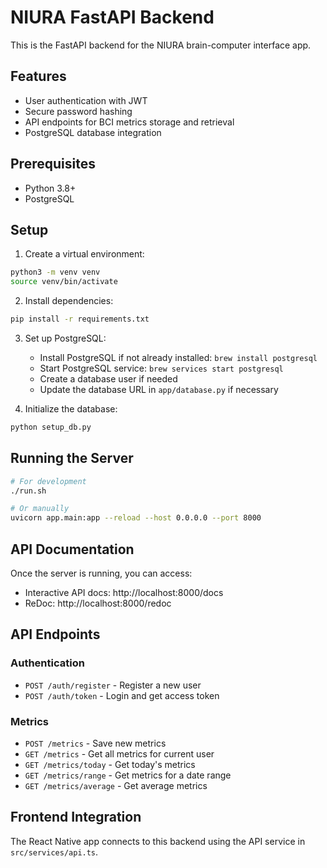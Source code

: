 # NIURA FastAPI Backend

This is the FastAPI backend for the NIURA brain-computer interface app.

## Features

- User authentication with JWT
- Secure password hashing
- API endpoints for BCI metrics storage and retrieval
- PostgreSQL database integration

## Prerequisites

- Python 3.8+
- PostgreSQL

## Setup

1. Create a virtual environment:
```bash
python3 -m venv venv
source venv/bin/activate
```

2. Install dependencies:
```bash
pip install -r requirements.txt
```

3. Set up PostgreSQL:
    - Install PostgreSQL if not already installed: `brew install postgresql`
    - Start PostgreSQL service: `brew services start postgresql`
    - Create a database user if needed
    - Update the database URL in `app/database.py` if necessary

4. Initialize the database:
```bash
python setup_db.py
```

## Running the Server

```bash
# For development
./run.sh

# Or manually
uvicorn app.main:app --reload --host 0.0.0.0 --port 8000
```

## API Documentation

Once the server is running, you can access:
- Interactive API docs: http://localhost:8000/docs
- ReDoc: http://localhost:8000/redoc

## API Endpoints

### Authentication

- `POST /auth/register` - Register a new user
- `POST /auth/token` - Login and get access token

### Metrics

- `POST /metrics` - Save new metrics
- `GET /metrics` - Get all metrics for current user
- `GET /metrics/today` - Get today's metrics
- `GET /metrics/range` - Get metrics for a date range
- `GET /metrics/average` - Get average metrics

## Frontend Integration

The React Native app connects to this backend using the API service in `src/services/api.ts`. 